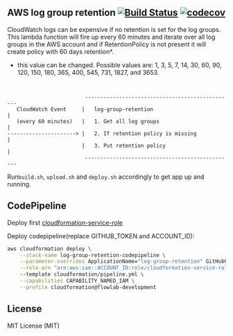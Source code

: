 ## AWS log group retention [![Build Status](https://travis-ci.org/flow-lab/log-group-retention.svg?branch=master)](https://travis-ci.org/flow-lab/log-group-retention) [![codecov](https://codecov.io/gh/flow-lab/log-group-retention/branch/master/graph/badge.svg)](https://codecov.io/gh/flow-lab/log-group-retention)

CloudWatch logs can be expensive if no retention is set for the log groups. This lambda function will fire up every 60 
minutes and iterate over all log groups in the AWS account and if RetentionPolicy is not present it will create policy 
with 60 days retention*.

* this value can be changed. Possible values are: 1, 3, 5, 7, 14, 30, 60, 90, 120, 150, 180, 365, 400, 545, 731, 1827, 
and 3653.

```


                         ------------------------------------------------
   CloudWatch Event     |   log-group-retention                          |
   (every 60 minutes)   |   1. Get all log groups                        |
----------------------> |   2. If retention policy is missing            |
                        |   3. Put retention policy                      |
                         ------------------------------------------------
```

Run`build.sh`, `upload.sh` and `deploy.sh` accordingly to get app up and running.

## CodePipeline

Deploy first [cloudformation-service-role](https://github.com/flow-lab/aws-cloudformation/tree/master/cloudformation-service-role)

Deploy codepipeline(replace GITHUB_TOKEN and ACCOUNT_ID):
```sh
aws cloudformation deploy \
    --stack-name log-group-retention-codepipeline \
    --parameter-overrides ApplicationName="log-group-retention" GitHubUser="flow-lab" GitHubRepository="log-group-retention" GitHubOAuthToken="GITHUB_TOKEN" \
    --role-arn "arn:aws:iam::ACCOUNT_ID:role/cloudformation-service-role"
    --template cloudformation/pipeline.yml \
    --capabilities CAPABILITY_NAMED_IAM \
    --profile cloudformation@flowlab-development
```

## License

MIT License (MIT)